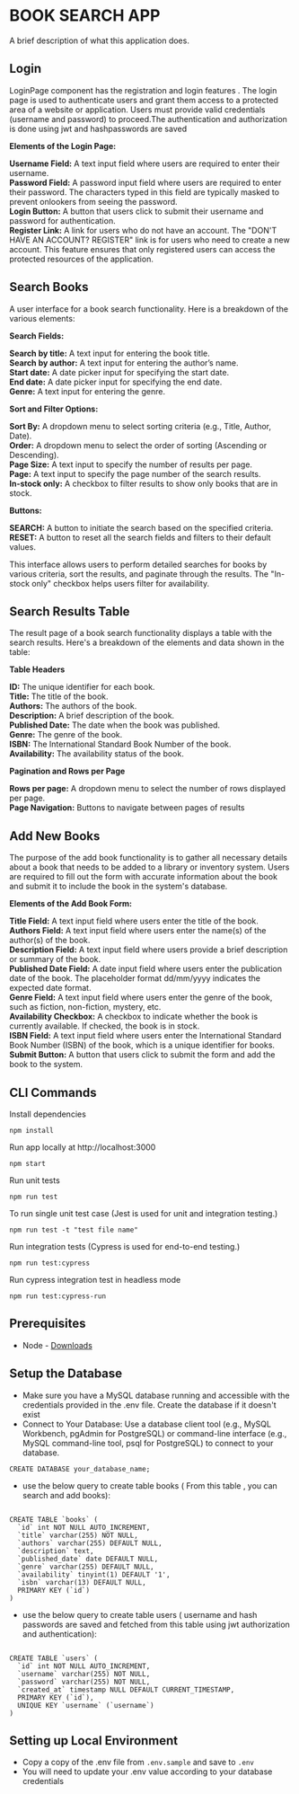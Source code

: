 # BOOK SEARCH APP

A brief description of what this application does.

## Login

LoginPage component has the registration and login features . The login page is used to authenticate users and grant them access to a protected area of a website or application. Users must provide valid credentials (username and password) to proceed.The authentication and authorization is done using jwt and hashpasswords are saved

**Elements of the Login Page:**

**Username Field:** A text input field where users are required to enter their username.<br />
**Password Field:** A password input field where users are required to enter their password. The characters typed in this field are typically masked to prevent onlookers from seeing the password.<br />
**Login Button:** A button that users click to submit their username and password for authentication.<br />
**Register Link:** A link for users who do not have an account. The "DON'T HAVE AN ACCOUNT? REGISTER" link is for users who need to create a new account. This feature ensures that only registered users can access the protected resources of the application. <br />

## Search Books

A user interface for a book search functionality. Here is a breakdown of the various elements:<br />

**Search Fields:**<br />

**Search by title:** A text input for entering the book title.<br />
**Search by author:** A text input for entering the author’s name.<br />
**Start date:** A date picker input for specifying the start date.<br />
**End date:** A date picker input for specifying the end date.<br />
**Genre:** A text input for entering the genre.<br />

**Sort and Filter Options:**

**Sort By:** A dropdown menu to select sorting criteria (e.g., Title, Author, Date).<br />
**Order:** A dropdown menu to select the order of sorting (Ascending or Descending).<br />
**Page Size:** A text input to specify the number of results per page.<br />
**Page:** A text input to specify the page number of the search results.<br />
**In-stock only:** A checkbox to filter results to show only books that are in stock.<br />

**Buttons:**

**SEARCH:** A button to initiate the search based on the specified criteria.<br />
**RESET:** A button to reset all the search fields and filters to their default values.<br />

This interface allows users to perform detailed searches for books by various criteria, sort the results, and paginate through the results. The "In-stock only" checkbox helps users filter for availability.

## Search Results Table

The result page of a book search functionality displays a table with the search results. Here's a breakdown of the elements and data shown in the table:<br />

**Table Headers**

**ID:** The unique identifier for each book.<br />
**Title:** The title of the book.<br />
**Authors:** The authors of the book.<br />
**Description:** A brief description of the book.<br />
**Published Date:** The date when the book was published.<br />
**Genre:** The genre of the book.<br />
**ISBN:** The International Standard Book Number of the book.<br />
**Availability:** The availability status of the book.<br />

**Pagination and Rows per Page**

**Rows per page:** A dropdown menu to select the number of rows displayed per page. <br />
**Page Navigation:** Buttons to navigate between pages of results<br />

## Add New Books<br />

The purpose of the add book functionality is to gather all necessary details about a book that needs to be added to a library or inventory system. Users are required to fill out the form with accurate information about the book and submit it to include the book in the system's database.

**Elements of the Add Book Form:**<br />

**Title Field:** A text input field where users enter the title of the book.<br />
**Authors Field:** A text input field where users enter the name(s) of the author(s) of the book.<br />
**Description Field:** A text input field where users provide a brief description or summary of the book.<br />
**Published Date Field:** A date input field where users enter the publication date of the book. The placeholder format dd/mm/yyyy indicates the expected date format.<br />
**Genre Field:** A text input field where users enter the genre of the book, such as fiction, non-fiction, mystery, etc.<br />
**Availability Checkbox:** A checkbox to indicate whether the book is currently available. If checked, the book is in stock.<br />
**ISBN Field:** A text input field where users enter the International Standard Book Number (ISBN) of the book, which is a unique identifier for books.<br />
**Submit Button:** A button that users click to submit the form and add the book to the system.<br />

## CLI Commands<br />

Install dependencies

```
npm install
```
Run app locally at http://localhost:3000

```
npm start
```

Run unit tests

```
npm run test
```

To run single unit test case (Jest is used for unit and integration testing.)

```
npm run test -t "test file name"
```

Run integration tests (Cypress is used for end-to-end testing.)

```
npm run test:cypress
```

Run cypress integration test in headless mode

```
npm run test:cypress-run
```

## Prerequisites

- Node - [Downloads](https://nodejs.org/en/download/)

## Setup the Database

- Make sure you have a MySQL database running and accessible with the credentials provided in the .env file. Create the database if it doesn't exist
- Connect to Your Database:
 Use a database client tool (e.g., MySQL Workbench, pgAdmin for PostgreSQL) or command-line interface (e.g., MySQL command-line tool, psql for PostgreSQL) to connect to your database.

```
CREATE DATABASE your_database_name;
```

- use the below query to create table books ( From this table , you can search and add books):

```

CREATE TABLE `books` (
  `id` int NOT NULL AUTO_INCREMENT,
  `title` varchar(255) NOT NULL,
  `authors` varchar(255) DEFAULT NULL,
  `description` text,
  `published_date` date DEFAULT NULL,
  `genre` varchar(255) DEFAULT NULL,
  `availability` tinyint(1) DEFAULT '1',
  `isbn` varchar(13) DEFAULT NULL,
  PRIMARY KEY (`id`)
) 

```

- use the below query to create table users ( username and hash passwords are saved and fetched from this table using jwt authorization and authentication):

```

CREATE TABLE `users` (
  `id` int NOT NULL AUTO_INCREMENT,
  `username` varchar(255) NOT NULL,
  `password` varchar(255) NOT NULL,
  `created_at` timestamp NULL DEFAULT CURRENT_TIMESTAMP,
  PRIMARY KEY (`id`),
  UNIQUE KEY `username` (`username`)
)

```

## Setting up Local Environment

- Copy a copy of the .env file from `.env.sample` and save to `.env` 
- You will need to update your .env value according to your database credentials
